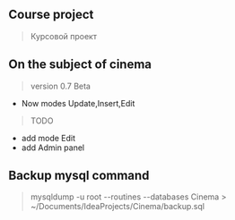 ## Course project
>Курсовой проект
## On the subject of cinema
>version 0.7 Beta
* Now modes Update,Insert,Edit

>TODO
* add mode Edit
* add Admin panel
## Backup mysql command
>mysqldump -u root --routines --databases Cinema > ~/Documents/IdeaProjects/Cinema/backup.sql

